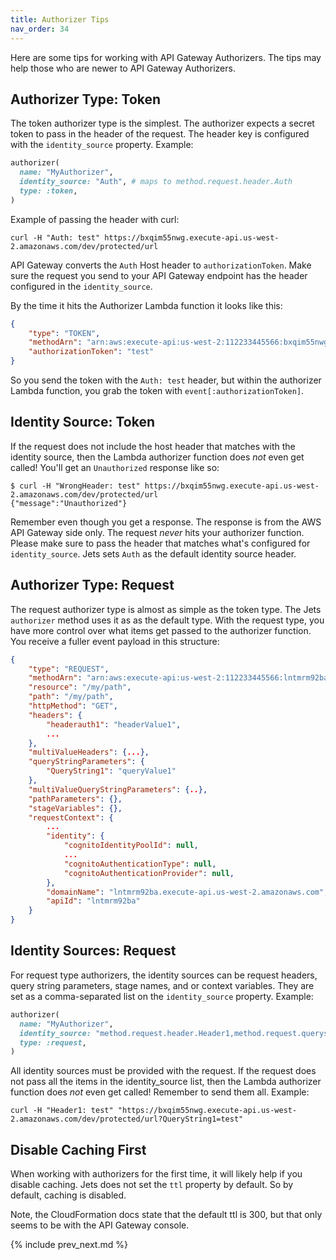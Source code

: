 ```yaml
---
title: Authorizer Tips
nav_order: 34
---
```


Here are some tips for working with API Gateway Authorizers. The tips may help those who are newer to API Gateway Authorizers.

## Authorizer Type: Token

The token authorizer type is the simplest. The authorizer expects a secret token to pass in the header of the request. The header key is configured with the `identity_source` property.  Example:

```ruby
authorizer(
  name: "MyAuthorizer",
  identity_source: "Auth", # maps to method.request.header.Auth
  type: :token,
)
```

Example of passing the header with curl:

    curl -H "Auth: test" https://bxqim55nwg.execute-api.us-west-2.amazonaws.com/dev/protected/url

API Gateway converts the `Auth` Host header to `authorizationToken`. Make sure the request you send to your API Gateway endpoint has the header configured in the `identity_source`.

By the time it hits the Authorizer Lambda function it looks like this:

```json
{
    "type": "TOKEN",
    "methodArn": "arn:aws:execute-api:us-west-2:112233445566:bxqim55nwg/dev/GET/protected/url",
    "authorizationToken": "test"
}
```

So you send the token with the `Auth: test` header, but within the authorizer Lambda function, you grab the token with `event[:authorizationToken]`.

## Identity Source: Token

If the request does not include the host header that matches with the identity source, then the Lambda authorizer function does *not* even get called!  You'll get an `Unauthorized` response like so:

    $ curl -H "WrongHeader: test" https://bxqim55nwg.execute-api.us-west-2.amazonaws.com/dev/protected/url
    {"message":"Unauthorized"}

Remember even though you get a response. The response is from the AWS API Gateway side only. The request *never* hits your authorizer function.  Please make sure to pass the header that matches what's configured for `identity_source`.  Jets sets `Auth` as the default identity source header.

## Authorizer Type: Request

The request authorizer type is almost as simple as the token type. The Jets `authorizer` method uses it as as the default type.  With the request type, you have more control over what items get passed to the authorizer function.  You receive a fuller event payload in this structure:

```json
{
    "type": "REQUEST",
    "methodArn": "arn:aws:execute-api:us-west-2:112233445566:lntmrm92ba/dev/GET/my/path",
    "resource": "/my/path",
    "path": "/my/path",
    "httpMethod": "GET",
    "headers": {
        "headerauth1": "headerValue1",
        ...
    },
    "multiValueHeaders": {...},
    "queryStringParameters": {
        "QueryString1": "queryValue1"
    },
    "multiValueQueryStringParameters": {..},
    "pathParameters": {},
    "stageVariables": {},
    "requestContext": {
        ...
        "identity": {
            "cognitoIdentityPoolId": null,
            ...
            "cognitoAuthenticationType": null,
            "cognitoAuthenticationProvider": null,
        },
        "domainName": "lntmrm92ba.execute-api.us-west-2.amazonaws.com",
        "apiId": "lntmrm92ba"
    }
}
```

## Identity Sources: Request

For request type authorizers, the identity sources can be request headers, query string parameters, stage names, and or context variables. They are set as a comma-separated list on the `identity_source` property.  Example:

```ruby
authorizer(
  name: "MyAuthorizer",
  identity_source: "method.request.header.Header1,method.request.querystring.QueryString1",
  type: :request,
)
```

All identity sources must be provided with the request. If the request does not pass all the items in the identity_source list, then the Lambda authorizer function does *not* even get called!  Remember to send them all. Example:

    curl -H "Header1: test" "https://bxqim55nwg.execute-api.us-west-2.amazonaws.com/dev/protected/url?QueryString1=test"

## Disable Caching First

When working with authorizers for the first time, it will likely help if you disable caching.  Jets does not set the `ttl` property by default. So by default,  caching is disabled.

Note, the CloudFormation docs state that the default ttl is 300, but that only seems to be with the API Gateway console.

{% include prev_next.md %}
